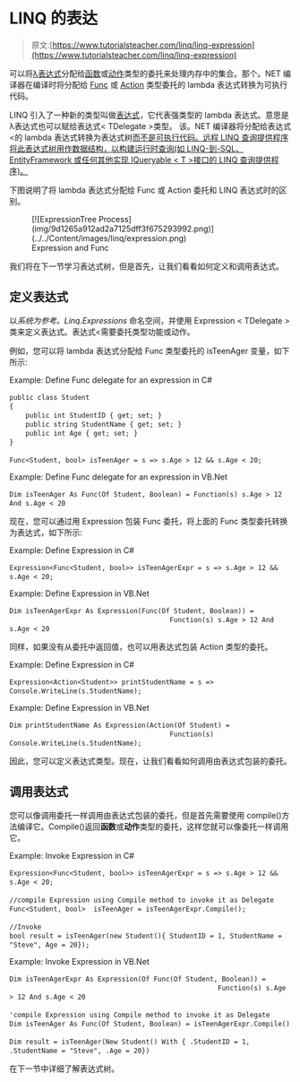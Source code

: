 # LINQ 的表达

> 原文:[https://www.tutorialsteacher.com/linq/linq-expression](https://www.tutorialsteacher.com/linq/linq-expression)

可以将[λ表达式](/linq/linq-lambda-expression)分配给[函数](/csharp/csharp-func-delegate)或[动作](/csharp/csharp-action-delegate)类型的委托来处理内存中的集合。那个。NET 编译器在编译时将分配给 [Func](/csharp/csharp-func-delegate) 或 [Action](http://localhost:56670/csharp/csharp-action-delegate) 类型委托的 lambda 表达式转换为可执行代码。

LINQ 引入了一种新的类型叫做[表达式](https://msdn.microsoft.com/en-us/library/bb335710(v=vs.110).aspx)，它代表强类型的 lambda 表达式。意思是λ表达式也可以赋给表达式< TDelegate >类型。 该。NET 编译器将分配给表达式<的 lambda 表达式转换为表达式树[而不是可执行代码。远程 LINQ 查询提供程序将此表达式树用作数据结构，以构建运行时查询(如 LINQ-到-SQL、EntityFramework 或任何其他实现 IQueryable < T >接口的 LINQ 查询提供程序)。](/linq/expression-tree)

下图说明了将 lambda 表达式分配给 Func 或 Action 委托和 LINQ 表达式时的区别。

<figure>[![ExpressionTree Process](img/9d1265a912ad2a7125dff3f675293992.png)](../../Content/images/linq/expression.png)

<figcaption>Expression and Func</figcaption>

</figure>

我们将在下一节学习表达式树，但是首先，让我们看看如何定义和调用表达式。

## 定义表达式

以*系统为参考。Linq.Expressions* 命名空间，并使用 Expression < TDelegate >类来定义表达式。表达式<需要委托类型功能或动作。

例如，您可以将 lambda 表达式分配给 Func 类型委托的 isTeenAger 变量，如下所示:

Example: Define Func delegate for an expression in C#

```
public class Student 
{
    public int StudentID { get; set; }
    public string StudentName { get; set; }
    public int Age { get; set; }
}

Func<Student, bool> isTeenAger = s => s.Age > 12 && s.Age < 20;
```

Example: Define Func delegate for an expression in VB.Net

```
Dim isTeenAger As Func(Of Student, Boolean) = Function(s) s.Age > 12 And s.Age < 20
```

现在，您可以通过用 Expression 包装 Func 委托，将上面的 Func 类型委托转换为表达式，如下所示:

Example: Define Expression in C#

```
Expression<Func<Student, bool>> isTeenAgerExpr = s => s.Age > 12 && s.Age < 20;
```

Example: Define Expression in VB.Net

```
Dim isTeenAgerExpr As Expression(Func(Of Student, Boolean)) = 
                                        Function(s) s.Age > 12 And s.Age < 20
```

同样，如果没有从委托中返回值，也可以用表达式包装 Action <t>类型的委托。</t>

Example: Define Expression in C#

```
Expression<Action<Student>> printStudentName = s => Console.WriteLine(s.StudentName);
```

Example: Define Expression in VB.Net

```
Dim printStudentName As Expression(Action(Of Student) = 
                                        Function(s) Console.WriteLine(s.StudentName);
```

因此，您可以定义表达式<tdelegate>类型。现在，让我们看看如何调用由表达式<tdelegate>包装的委托。</tdelegate></tdelegate>

## 调用表达式

您可以像调用委托一样调用由表达式包装的委托，但是首先需要使用 compile()方法编译它。Compile()返回**函数**或**动作**类型的委托，这样您就可以像委托一样调用它。

Example: Invoke Expression in C#

```
Expression<Func<Student, bool>> isTeenAgerExpr = s => s.Age > 12 && s.Age < 20;

//compile Expression using Compile method to invoke it as Delegate
Func<Student, bool>  isTeenAger = isTeenAgerExpr.Compile();

//Invoke
bool result = isTeenAger(new Student(){ StudentID = 1, StudentName = "Steve", Age = 20});
```

Example: Invoke Expression in VB.Net

```
Dim isTeenAgerExpr As Expression(Of Func(Of Student, Boolean)) = 
                                                    Function(s) s.Age > 12 And s.Age < 20

'compile Expression using Compile method to invoke it as Delegate
Dim isTeenAger As Func(Of Student, Boolean) = isTeenAgerExpr.Compile()

Dim result = isTeenAger(New Student() With { .StudentID = 1, .StudentName = "Steve", .Age = 20})
```

在下一节中详细了解表达式树。